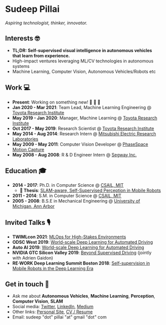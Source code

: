 # Sudeep Pillai

*Aspiring technologist, thinker, innovator.*

## Interests  🤓
- **TL;DR: Self-supervised visual intelligence in autonomous vehicles that learn from experience.**
- High-impact ventures leveraging ML/CV technologies in autonomous systems
- Machine Learning, Computer Vision, Autonomous Vehicles/Robots etc

## Work  💻
- **Present**: Working on something new! 🚀 🚀 🚀 
- **Jan 2020 - Mar 2021**: Team Lead, Machine Learning Engineering @ [Toyota Research Institute](https://www.tri.global/)
- **May 2019 - Jan 2020**: Manager, Machine Learning @ [Toyota Research Institute](https://www.tri.global/)
- **Oct 2017 - May 2019**: Research Scientist @ [Toyota Research Institute](https://www.tri.global/)
- **May 2014 - Aug 2014**: Research Intern @ [Mitsubishi Electric Research Laboratories](https://www.merl.com/)
- **May 2009 - May 2011**: Computer Vision Developer @ [PhaseSpace Motion Capture](https://www.phasespace.com/)
- **May 2008 - Aug 2008**: R & D Engineer Intern @ [Segway Inc.](https://www.segway.com/)

## Education  🎓  
- **2014 - 2017**: Ph.D. in Computer Science @ [CSAIL, MIT](https://www.csail.mit.edu/)
  - **📕 Thesis**: [SLAM-aware, Self-Supervised Perception in Mobile Robots](http://people.csail.mit.edu/spillai/projects/phd-thesis/spillai_phd_thesis.pdf)
- **2011 - 2014**: S.M. in Computer Science @ [CSAIL, MIT](https://www.csail.mit.edu/)
- **2005 - 2008**: B.S.E in Mechanical Engineering @ [University of Michigan, Ann Arbor](https://umich.edu/)

## Invited Talks 🎙
 - **TWIMLcon 2021**: [MLOps for High-Stakes Environments](https://twimlcon.com/sessions/mlops-for-high-stakes-environments/)
 - **ODSC West 2019**: [World-scale Deep Learning for Automated Driving](https://odsc.com/speakers/coming-soon-10/)
 - **Auto AI 2019**: [World-scale Deep Learning for Automated Driving](https://www.auto-ai.com/peoples/dr-sudeep-pillai/)
 - **NVIDIA GTC Silicon Valley 2019**: [Beyond Supervised Driving](https://developer.nvidia.com/gtc/2019/video/s9314) (jointly with Adrien Gaidon)
 - **RE·WORK Deep Learning Summit Boston 2018**: [Self-supervision in Mobile Robots in the Deep Learning Era](https://videos.re-work.co/videos/923-self-supervision-in-mobile-robots-in-the-deep-learning-era)


## Get in touch  💬 
- Ask me about **Autonomous Vehicles**, **Machine Learning**, **Perception**, **Computer Vision**, **SLAM**
- Social media: [Twitter](https://twitter.com/sudeeppillai), [LinkedIn](https://www.linkedin.com/in/sudeeppillai/), [Medium](https://medium.com/@sudeep.pillai)
- Other links: [Personal Site](http://people.csail.mit.edu/spillai/), [CV / Resume](http://people.csail.mit.edu/spillai/data/sudeep-pillai-cv.pdf)
- Email: sudeep "dot" pillai "at" gmail "dot" com
